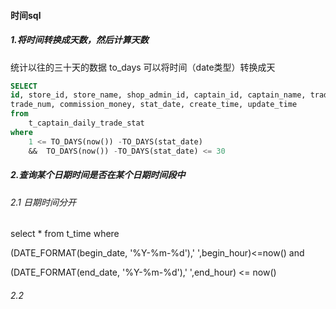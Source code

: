 #### 时间sql

#####  1.将时间转换成天数，然后计算天数

 统计以往的三十天的数据   to_days 可以将时间（date类型）转换成天

```sql
SELECT
id, store_id, store_name, shop_admin_id, captain_id, captain_name, trade_money, refund_money, 
trade_num, commission_money, stat_date, create_time, update_time
from
    t_captain_daily_trade_stat
where
    1 <= TO_DAYS(now()) -TO_DAYS(stat_date)
	&&	TO_DAYS(now()) -TO_DAYS(stat_date) <= 30
```



##### 2.查询某个日期时间是否在某个日期时间段中

###### 2.1 日期时间分开

select * from t_time where 

(DATE_FORMAT(begin_date, '%Y-%m-%d'),' ',begin_hour)<=now() and

(DATE_FORMAT(end_date, '%Y-%m-%d'),' ',end_hour) <= now()

###### 2.2